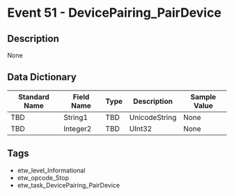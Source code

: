 # Event 51 - DevicePairing_PairDevice

## Description
None

## Data Dictionary
|Standard Name|Field Name|Type|Description|Sample Value|
|---|---|---|---|---|
|TBD|String1|TBD|UnicodeString|None|None|
|TBD|Integer2|TBD|UInt32|None|None|

## Tags
* etw_level_Informational
* etw_opcode_Stop
* etw_task_DevicePairing_PairDevice